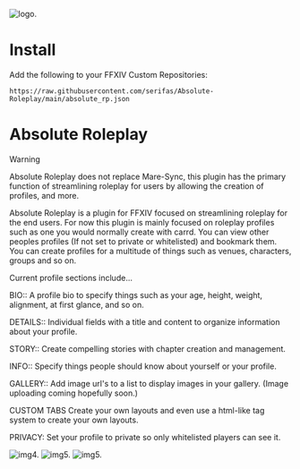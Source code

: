 ![logo.](https://github.com/serifas/AbsoluteRoleplay/blob/main/images/icon.png)
# Install

Add the following to your FFXIV Custom Repositories:

`https://raw.githubusercontent.com/serifas/Absolute-Roleplay/main/absolute_rp.json`

# Absolute Roleplay

> [!WARNING]  
> Absolute Roleplay does not replace Mare-Sync, this plugin has the primary function of streamlining roleplay for users by allowing the creation of profiles, and more.

Absolute Roleplay is a plugin for FFXIV focused on streamlining roleplay for the end users.
For now this plugin is mainly focused on roleplay profiles such as one you would normally create with carrd.
You can view other peoples profiles (If not set to private or whitelisted) and bookmark them.
You can create profiles for a multitude of things such as venues, characters, groups and so on.

Current profile sections include...

BIO::
A profile bio to specify things such as your age, height, weight, alignment, at first glance, and so on.

DETAILS::
Individual fields with a title and content to organize information about your profile.

STORY::
Create compelling stories with chapter creation and management.

INFO::
Specify things people should know about yourself or your profile.

GALLERY::
Add image url's to a list to display images in your gallery. (Image uploading coming hopefully soon.)

CUSTOM TABS
Create your own layouts and even use a html-like tag system to create your own layouts.


PRIVACY:
Set your profile to private so only whitelisted players can see it.

![img4.](https://i.ibb.co/MDT87Wnq/inventory.png)
![img5.](https://i.ibb.co/Kj6dznwJ/story.png)
![img5.](https://i.ibb.co/Qj6mmS6C/talents.png)

